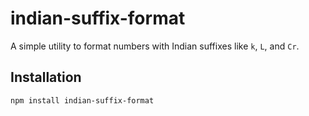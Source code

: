 # indian-suffix-format

A simple utility to format numbers with Indian suffixes like `k`, `L`, and `Cr`.

## Installation

```bash
npm install indian-suffix-format
